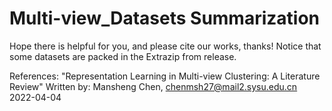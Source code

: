 # Multi-view_Datasets Summarization
Hope there is helpful for you, and please cite our works, thanks!
Notice that some datasets are packed in the Extrazip from release.

References:
"Representation Learning in Multi-view Clustering: A Literature Review" 
Written by: Mansheng Chen, chenmsh27@mail2.sysu.edu.cn
2022-04-04
